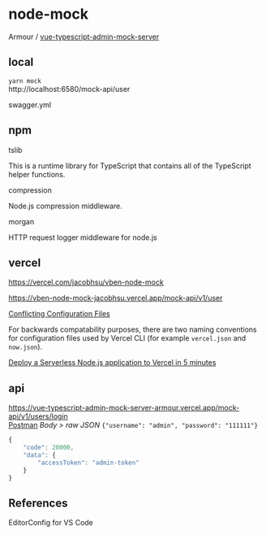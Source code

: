 # node-mock

Armour / [vue-typescript-admin-mock-server](https://github.com/Armour/vue-typescript-admin-mock-server)

## local

`yarn mock`  
http://localhost:6580/mock-api/user

swagger.yml

## npm

tslib

This is a runtime library for TypeScript that contains all of the TypeScript helper functions.

compression

Node.js compression middleware.

morgan

HTTP request logger middleware for node.js

## vercel

https://vercel.com/jacobhsu/vben-node-mock

https://vben-node-mock-jacobhsu.vercel.app/mock-api/v1/user

[Conflicting Configuration Files](https://vercel.com/docs/platform/frequently-asked-questions?query=now.json#conflicting-configuration-files)

For backwards compatability purposes, there are two naming conventions for configuration files used by Vercel CLI (for example `vercel.json` and `now.json`). 

[Deploy a Serverless Node.js application to Vercel in 5 minutes](https://dev.to/adafycheng/deploy-nodejs-application-to-vercel-in-5-minutes-171m)

## api

https://vue-typescript-admin-mock-server-armour.vercel.app/mock-api/v1/users/login  
[Postman](https://www.postman.com) *Body > raw JSON*
`{"username": "admin", "password": "111111"}`

```js
{
    "code": 20000,
    "data": {
        "accessToken": "admin-token"
    }
}
```

## References

EditorConfig for VS Code
